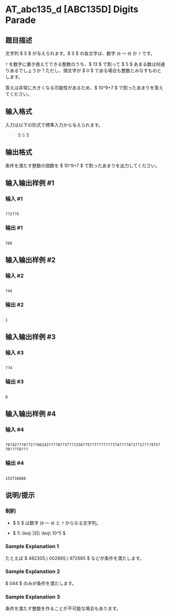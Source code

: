 # AT_abc135_d [ABC135D] Digits Parade

## 题目描述

[problemUrl]: https://atcoder.jp/contests/abc135/tasks/abc135_d

文字列 $ S $ が与えられます。$ S $ の各文字は、数字 (`0` ～ `9`) か `?` です。

`?` を数字に置き換えてできる整数のうち、$ 13 $ で割って $ 5 $ あまる数は何通りあるでしょうか？ただし、頭文字が $ 0 $ である場合も整数とみなすものとします。

答えは非常に大きくなる可能性があるため、$ 10^9+7 $ で割ったあまりを答えてください。

## 输入格式

入力は以下の形式で標準入力から与えられます。

> $ S $

## 输出格式

条件を満たす整数の個数を $ 10^9+7 $ で割ったあまりを出力してください。

## 输入输出样例 #1

### 输入 #1

```
??2??5
```

### 输出 #1

```
768
```

## 输入输出样例 #2

### 输入 #2

```
?44
```

### 输出 #2

```
1
```

## 输入输出样例 #3

### 输入 #3

```
7?4
```

### 输出 #3

```
0
```

## 输入输出样例 #4

### 输入 #4

```
?6?42???8??2??06243????9??3???7258??5??7???????774????4?1??17???9?5?70???76???
```

### 输出 #4

```
153716888
```

## 说明/提示

### 制約

- $ S $ は数字 (`0` ～ `9`) と `?` からなる文字列。
- $ 1\ \leq\ |S|\ \leq\ 10^5 $

### Sample Explanation 1

たとえば $ 482305,\ 002865,\ 972665 $ などが条件を満たします。

### Sample Explanation 2

$ 044 $ のみが条件を満たします。

### Sample Explanation 3

条件を満たす整数を作ることが不可能な場合もあります。